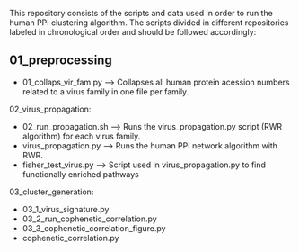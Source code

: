This repository consists of the scripts and data used in order to run the human PPI clustering algorithm. The scripts divided in different repositories labeled in chronological order and should be followed accordingly:

## 01_preprocessing
- 01_collaps_vir_fam.py --> Collapses all human protein acession numbers related to a virus family in one file per family.

02_virus_propagation:
  - 02_run_propagation.sh --> Runs the virus_propagation.py script (RWR algorithm) for each virus family.
  - virus_propagation.py --> Runs the human PPI network algorithm with RWR. 
  - fisher_test_virus.py --> Script used in virus_propagation.py to find functionally enriched pathways

03_cluster_generation:
- 03_1_virus_signature.py
- 03_2_run_cophenetic_correlation.py
- 03_3_cophenetic_correlation_figure.py
- cophenetic_correlation.py

